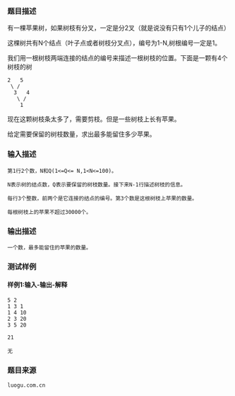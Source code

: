 ### 题目描述

有一棵苹果树，如果树枝有分叉，一定是分2叉（就是说没有只有1个儿子的结点）

这棵树共有N个结点（叶子点或者树枝分叉点），编号为1-N,树根编号一定是1。

我们用一根树枝两端连接的结点的编号来描述一根树枝的位置。下面是一颗有4个树枝的树
```
2   5
 \ / 
  3   4
   \ /
    1
```
现在这颗树枝条太多了，需要剪枝。但是一些树枝上长有苹果。

给定需要保留的树枝数量，求出最多能留住多少苹果。
### 输入描述

```
第1行2个数，N和Q(1<=Q<= N,1<N<=100)。

N表示树的结点数，Q表示要保留的树枝数量。接下来N-1行描述树枝的信息。

每行3个整数，前两个是它连接的结点的编号。第3个数是这根树枝上苹果的数量。

每根树枝上的苹果不超过30000个。
```
### 输出描述

```
一个数，最多能留住的苹果的数量。
```

### 测试样例
#### 样例1:输入-输出-解释

```
5 2
1 3 1
1 4 10
2 3 20
3 5 20
```
```
21
```
```
无
```

### 题目来源  
`luogu.com.cn`